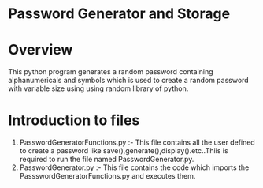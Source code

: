 # Password Generator and Storage
# Overview
This python program generates a random password containing alphanumericals and symbols which is used to create a random password with variable size using using random library of python.
# Introduction to files
1. PasswordGeneratorFunctions.py :- This file contains all the user defined to create a password like save(),generate(),display().etc..Thiis is required to run the file named PasswordGenerator.py.
2. PasswordGenerator.py :- This file contains the code which imports the PassswordGeneratorFunctions.py and executes them.

